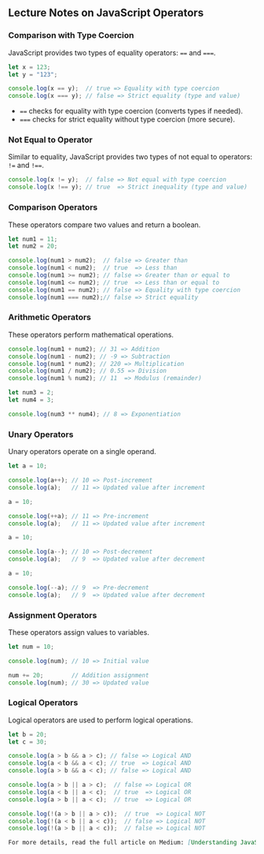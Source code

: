 ## Lecture Notes on JavaScript Operators

### Comparison with Type Coercion
JavaScript provides two types of equality operators: `==` and `===`.

```javascript
let x = 123;
let y = "123";

console.log(x == y);  // true => Equality with type coercion
console.log(x === y); // false => Strict equality (type and value)
```

- `==` checks for equality with type coercion (converts types if needed).
- `===` checks for strict equality without type coercion (more secure).

### Not Equal to Operator
Similar to equality, JavaScript provides two types of not equal to operators: `!=` and `!==`.

```javascript
console.log(x != y);  // false => Not equal with type coercion
console.log(x !== y); // true  => Strict inequality (type and value)
```

### Comparison Operators
These operators compare two values and return a boolean.

```javascript
let num1 = 11;
let num2 = 20;

console.log(num1 > num2);  // false => Greater than
console.log(num1 < num2);  // true  => Less than
console.log(num1 >= num2); // false => Greater than or equal to
console.log(num1 <= num2); // true  => Less than or equal to
console.log(num1 == num2); // false => Equality with type coercion
console.log(num1 === num2);// false => Strict equality
```

### Arithmetic Operators
These operators perform mathematical operations.

```javascript
console.log(num1 + num2); // 31 => Addition
console.log(num1 - num2); // -9 => Subtraction
console.log(num1 * num2); // 220 => Multiplication
console.log(num1 / num2); // 0.55 => Division
console.log(num1 % num2); // 11  => Modulus (remainder)

let num3 = 2;
let num4 = 3;

console.log(num3 ** num4); // 8 => Exponentiation
```

### Unary Operators
Unary operators operate on a single operand.

```javascript
let a = 10;

console.log(a++); // 10 => Post-increment
console.log(a);   // 11 => Updated value after increment

a = 10;

console.log(++a); // 11 => Pre-increment
console.log(a);   // 11 => Updated value after increment

a = 10;

console.log(a--); // 10 => Post-decrement
console.log(a);   // 9  => Updated value after decrement

a = 10;

console.log(--a); // 9  => Pre-decrement
console.log(a);   // 9  => Updated value after decrement
```

### Assignment Operators
These operators assign values to variables.

```javascript
let num = 10;

console.log(num); // 10 => Initial value

num += 20;        // Addition assignment
console.log(num); // 30 => Updated value
```

### Logical Operators
Logical operators are used to perform logical operations.

```javascript
let b = 20;
let c = 30;

console.log(a > b && a > c); // false => Logical AND
console.log(a < b && a < c); // true  => Logical AND
console.log(a > b && a < c); // false => Logical AND

console.log(a > b || a > c);  // false => Logical OR
console.log(a < b || a < c);  // true  => Logical OR
console.log(a > b || a < c);  // true  => Logical OR

console.log(!(a > b || a > c));  // true  => Logical NOT
console.log(!(a < b || a < c));  // false => Logical NOT
console.log(!(a > b || a < c));  // false => Logical NOT
```

```markdown
For more details, read the full article on Medium: [Understanding JavaScript Operators](https://medium.com/@pawan2505/understanding-javascript-operators-0b5e39859ed3)
```
